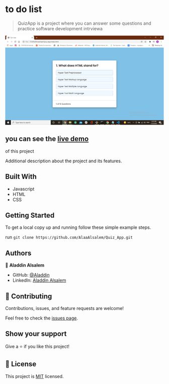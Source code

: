 # to do list

> QuizApp is a project where you can answer some questions and practice software development intrviewa 

![screenshot](./app_screenshot.png)

## you can see the  [live demo](https://alaaalsalem.github.io/Quiz_App/) 
of this project

Additional description about the project and its features.

## Built With

- Javascript
- HTML
- CSS


## Getting Started

To get a local copy up and running follow these simple example steps.

run `git clone https://github.com/AlaaAlsalem/Quiz_App.git` 



## Authors

👤 **Aladdin Alsalem**


- GitHub: [@Aladdin](https://github.com/AlaaAlsalem)
- LinkedIn: [Aladdin Alsalem](https://www.linkedin.com/in/aladdin-alsalem-5a68ba1a0/)
## 🤝 Contributing

Contributions, issues, and feature requests are welcome!

Feel free to check the [issues page](../../issues/).

## Show your support

Give a ⭐️ if you like this project!


## 📝 License

This project is [MIT](./MIT.md) licensed.